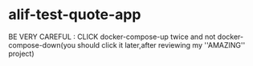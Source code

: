 # alif-test-quote-app

BE VERY CAREFUL : CLICK docker-compose-up twice and not docker-compose-down(you should click it later,after reviewing my ''AMAZING'' project)


